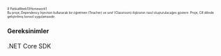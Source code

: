 
<span style="font-size:0.5em;"># PatikaWeek13Homework1 <br>
Bu proje, Dependency Injection kullanarak bir öğretmen (Teacher) ve sınıf (Classroom) ilişkisinin nasıl oluşturulacağını gösterir. Proje, C# dilinde geliştirilmiş konsol uygulamasıdır.
<H4>Gereksinimler</H4>
.NET Core SDK<br>
